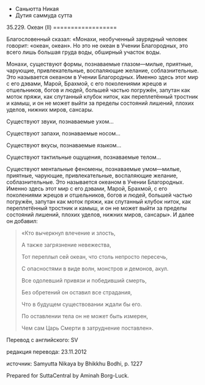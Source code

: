 









* Саньютта Никая
* Дутия саммуда сутта


35\.229\. Океан \(II\)
\=\=\=\=\=\=\=\=\=\=\=\=\=\=\=\=\=\=



Благословенный сказал: «Монахи, необученный заурядный человек говорит: «океан, океан»\. Но это не океан в Учении Благородных, это всего лишь большая груда воды, обширный участок воды\.


Монахи, существуют формы, познаваемые глазом—милые, приятные, чарующие, привлекательные, воспаляющие желание, соблазнительные\. Это называется океаном в Учении Благородных\. Именно здесь этот мир с его дэвами, Марой, Брахмой, с его поколениями жрецов и отшельников, богов и людей, большей частью погружён, запутан как моток пряжи, как спутанный клубок ниток, как переплетённый тростник и камыш, и он не может выйти за пределы состояний лишений, плохих уделов, нижних миров, сансары\.


Существуют звуки, познаваемые ухом…


Существуют запахи, познаваемые носом…


Существуют вкусы, познаваемые языком…


Существуют тактильные ощущения, познаваемые телом…


Существуют ментальные феномены, познаваемые умом—милые, приятные, чарующие, привлекательные, воспаляющие желание, соблазнительные\. Это называется океаном в Учении Благородных\. Именно здесь этот мир с его дэвами, Марой, Брахмой, с его поколениями жрецов и отшельников, богов и людей, большей частью погружён, запутан как моток пряжи, как спутанный клубок ниток, как переплетённый тростник и камыш, и он не может выйти за пределы состояний лишений, плохих уделов, нижних миров, сансары»\. И далее он добавил:



> «Кто вычеркнул влечение и злость,  
> 
> А также загрязнение невежества,  
> 
> Тот переплыл сей океан, что столь непросто пересечь,  
> 
> С опасностями в виде волн, монстров и демонов, акул\.  
> 
>   
> 
> Все одолевший привязи и победивший смерть,  
> 
> Без обретений он оставил все страдания,  
> 
> Что в будущем существовании ждали бы его\.  
> 
>   
> 
> По оставлении тела он не может быть измерен,  
> 
> Чем сам Царь Смерти в затруднение поставлен»\.



Перевод с английского: SV


редакция перевода: 23\.11\.2012


источник: Samyutta Nikaya by Bhikkhu Bodhi, p\. 1227


Prepared for SuttaCentral by Aminah Borg\-Luck\.






